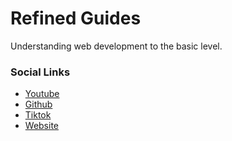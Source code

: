 # Refined Guides

Understanding web development to the basic level.

### Social Links

- [Youtube](https://www.youtube.com/@refinedguides/videos)
- [Github](https://github.com/refinedguides)
- [Tiktok](https://www.tiktok.com/@refinedguides)
- [Website](https://refinedguides.com/)
